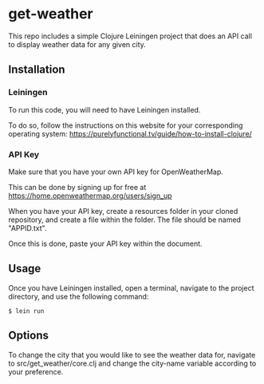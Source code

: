 # get-weather

This repo includes a simple Clojure Leiningen project that does an API call to display weather data for any given city.

## Installation

### Leiningen

To run this code, you will need to have Leiningen installed.

To do so, follow the instructions on this website for your corresponding operating system: https://purelyfunctional.tv/guide/how-to-install-clojure/

### API Key

Make sure that you have your own API key for OpenWeatherMap.

This can be done by signing up for free at https://home.openweathermap.org/users/sign_up

When you have your API key, create a resources folder in your cloned repository, and create a file within the folder. The file should be named "APPID.txt".

Once this is done, paste your API key within the document.

## Usage

Once you have Leiningen installed, open a terminal, navigate to the project directory, and use the following command:

    $ lein run

## Options

To change the city that you would like to see the weather data for, navigate to src/get_weather/core.clj and change the city-name variable according to your preference.
